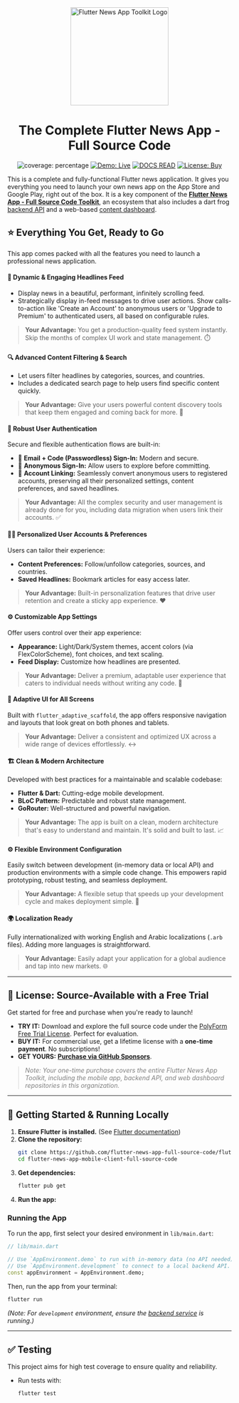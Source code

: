 <div align="center">
<img src="https://avatars.githubusercontent.com/u/202675624?s=400&u=2daf23e8872a3b666bcd4f792a21fe2633097e79&v=4" alt="Flutter News App Toolkit Logo" width="220">

# The Complete Flutter News App - Full Source Code

<p>
<img src="https://img.shields.io/badge/coverage-XX-green?style=for-the-badge" alt="coverage: percentage">
<a href="https://flutter-news-app-full-source-code.github.io/flutter-news-app-mobile-client-full-source-code/"><img src="https://img.shields.io/badge/Demo-Live-orange?style=for-the-badge" alt="Demo: Live"></a>
<a href="https://github.com/sponsors/flutter-news-app-full-source-code"><img src="https://img.shields.io/badge/DOCS-READ-purple?style=for-the-badge" alt="DOCS READ"></a>
<a href="https://github.com/sponsors/flutter-news-app-full-source-code"><img src="https://img.shields.io/badge/LICENSE-BUY-pink?style=for-the-badge" alt="License: Buy"></a>
</p>
</div>

This is a complete and fully-functional Flutter news application. It gives you everything you need to launch your own news app on the App Store and Google Play, right out of the box. It is a key component of the [**Flutter News App - Full Source Code Toolkit**](https://github.com/flutter-news-app-full-source-code), an ecosystem that also includes a dart frog [backend API](https://github.com/flutter-news-app-full-source-code/flutter-news-app-api-server-full-source-code) and a web-based [content dashboard](https://github.com/flutter-news-app-full-source-code/flutter-news-app-web-dashboard-full-source-code).

## ⭐ Everything You Get, Ready to Go

This app comes packed with all the features you need to launch a professional news application.

#### 📰 **Dynamic & Engaging Headlines Feed**
*   Display news in a beautiful, performant, infinitely scrolling feed.
*   Strategically display in-feed messages to drive user actions. Show calls-to-action like 'Create an Account' to anonymous users or 'Upgrade to Premium' to authenticated users, all based on configurable rules.
> **Your Advantage:** You get a production-quality feed system instantly. Skip the months of complex UI work and state management. ⏱️

#### 🔍 **Advanced Content Filtering & Search**
*   Let users filter headlines by categories, sources, and countries.
*   Includes a dedicated search page to help users find specific content quickly.
> **Your Advantage:** Give your users powerful content discovery tools that keep them engaged and coming back for more. 🎯

#### 🔐 **Robust User Authentication**
Secure and flexible authentication flows are built-in:
*   📧 **Email + Code (Passwordless) Sign-In:** Modern and secure.
*   👤 **Anonymous Sign-In:** Allow users to explore before committing.
*   🔗 **Account Linking:** Seamlessly convert anonymous users to registered accounts, preserving all their personalized settings, content preferences, and saved headlines.
> **Your Advantage:** All the complex security and user management is already done for you, including data migration when users link their accounts. ✅

#### 🧑‍🎨 **Personalized User Accounts & Preferences**
Users can tailor their experience:
*   **Content Preferences:** Follow/unfollow categories, sources, and countries.
*   **Saved Headlines:** Bookmark articles for easy access later.
> **Your Advantage:** Built-in personalization features that drive user retention and create a sticky app experience. ❤️

#### ⚙️ **Customizable App Settings**
Offer users control over their app experience:
*   **Appearance:** Light/Dark/System themes, accent colors (via FlexColorScheme), font choices, and text scaling.
*   **Feed Display:** Customize how headlines are presented.
> **Your Advantage:** Deliver a premium, adaptable user experience that caters to individual needs without writing any code. 🔧

#### 📱 **Adaptive UI for All Screens**
Built with `flutter_adaptive_scaffold`, the app offers responsive navigation and layouts that look great on both phones and tablets.
> **Your Advantage:** Deliver a consistent and optimized UX across a wide range of devices effortlessly. ↔️

#### 🏗️ **Clean & Modern Architecture**
Developed with best practices for a maintainable and scalable codebase:
*   **Flutter & Dart:** Cutting-edge mobile development.
*   **BLoC Pattern:** Predictable and robust state management.
*   **GoRouter:** Well-structured and powerful navigation.
> **Your Advantage:** The app is built on a clean, modern architecture that's easy to understand and maintain. It's solid and built to last. 📈

#### ⚙️ **Flexible Environment Configuration**
Easily switch between development (in-memory data or local API) and production environments with a simple code change. This empowers rapid prototyping, robust testing, and seamless deployment.
> **Your Advantage:** A flexible setup that speeds up your development cycle and makes deployment simple. 🚀

#### 🌍 **Localization Ready**
Fully internationalized with working English and Arabic localizations (`.arb` files). Adding more languages is straightforward.
> **Your Advantage:** Easily adapt your application for a global audience and tap into new markets. 🌐

---

## 🔑 License: Source-Available with a Free Trial

Get started for free and purchase when you're ready to launch!

*   **TRY IT:** Download and explore the full source code under the [PolyForm Free Trial License](LICENSE). Perfect for evaluation.
*   **BUY IT:** For commercial use, get a lifetime license with a **one-time payment**. No subscriptions!
*   **GET YOURS:** [**Purchase via GitHub Sponsors**](https://github.com/sponsors/flutter-news-app-full-source-code).

> *<p style="color:grey">Note: Your one-time purchase covers the entire Flutter News App Toolkit, including the mobile app, backend API, and web dashboard repositories in this organization.</p>*
---

## 🚀 Getting Started & Running Locally

1.  **Ensure Flutter is installed.** (See [Flutter documentation](https://flutter.dev/docs/get-started/install))
2.  **Clone the repository:**
    ```bash
    git clone https://github.com/flutter-news-app-full-source-code/flutter-news-app-mobile-client-full-source-code.git
    cd flutter-news-app-mobile-client-full-source-code
    ```
3.  **Get dependencies:**
    ```bash
    flutter pub get
    ```
4.  **Run the app:**

### Running the App

To run the app, first select your desired environment in `lib/main.dart`:

```dart
// lib/main.dart

// Use `AppEnvironment.demo` to run with in-memory data (no API needed).
// Use `AppEnvironment.development` to connect to a local backend API.
const appEnvironment = AppEnvironment.demo; 
```

Then, run the app from your terminal:
```bash
flutter run
```
*(Note: For `development` environment, ensure the [backend service](https://github.com/flutter-news-app-full-source-code/flutter-news-app-api-server-full-source-code) is running.)*

---

## ✅ Testing

This project aims for high test coverage to ensure quality and reliability.

*   Run tests with:
    ```bash
    flutter test
